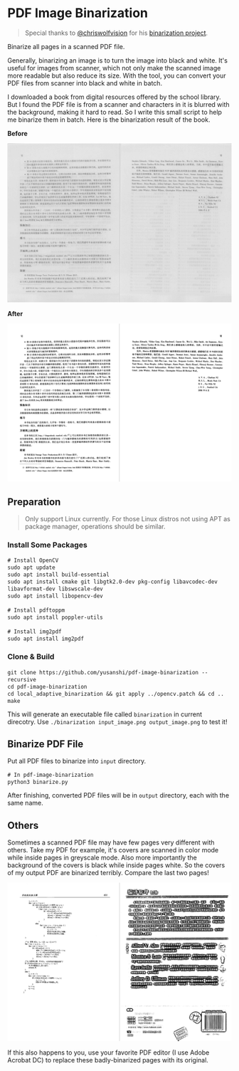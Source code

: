 # PDF Image Binarization

> Special thanks to [@chriswolfvision](https://github.com/chriswolfvision) for his [binarization project](https://github.com/chriswolfvision/local_adaptive_binarization).

Binarize all pages in a scanned PDF file. 

Generally, binarizing an image is to turn the image into black and white. It's useful for images from scanner, which not only make the scanned image more readable but also reduce its size. With the tool, you can convert your PDF files from scanner into black and white in batch.

I downloaded a book from digital resources offered by the school library. But I found the PDF file is from a scanner and characters in it is blurred with the background, making it hard to read. So I write this small script to help me binarize them in batch. Here is the binarization result of the book.

**Before**

![1571827076406](figs/before.png)

**After**

![1571827123054](figs/after.png)



## Preparation

> Only support Linux currently. For those Linux distros not using APT as package manager, operations should be similar.

### Install Some Packages
```
# Install OpenCV
sudo apt update
sudo apt install build-essential
sudo apt install cmake git libgtk2.0-dev pkg-config libavcodec-dev libavformat-dev libswscale-dev
sudo apt install libopencv-dev

# Install pdftoppm 
sudo apt install poppler-utils

# Install img2pdf
sudo apt install img2pdf
```

### Clone & Build
```
git clone https://github.com/yusanshi/pdf-image-binarization --recursive
cd pdf-image-binarization
cd local_adaptive_binarization && git apply ../opencv.patch && cd ..
make
```

This will generate an executable file called `binarization` in current direcotry. Use `./binarization input_image.png output_image.png` to test it!


## Binarize PDF File


Put all PDF files to binarize into `input` directory.

```
# In pdf-image-binarization
python3 binarize.py
```

After finishing, converted PDF files will be in `output` directory, each with the same name.

## Others

Sometimes a scanned PDF file may have few pages very different with others. Take my PDF for example, it's covers are scanned in color mode while inside pages in greyscale mode. Also more importantly the background of the covers is black while inside pages white. So the covers of my output PDF are binarized terribly. Compare the last two pages!

![1571852029432](figs/badly_binarized.png)

If this also happens to you, use your favorite PDF editor (I use Adobe Acrobat DC) to replace these badly-binarized pages with its original.
